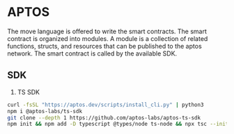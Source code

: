 # APTOS

The move language is offered to write the smart contracts. The smart contract is organized into modules. A module is a collection of related functions, structs, and resources that can be published to the aptos network. The smart contract is called by the available SDK. 

## SDK

1. TS SDK

```bash
curl -fsSL "https://aptos.dev/scripts/install_cli.py" | python3
npm i @aptos-labs/ts-sdk
git clone --depth 1 https://github.com/aptos-labs/aptos-ts-sdk
npm init && npm add -D typescript @types/node ts-node && npx tsc --init && mkdir src && echo 'async function example() { console.log("Running example!")}; example()' > src/quickstart.ts
```

